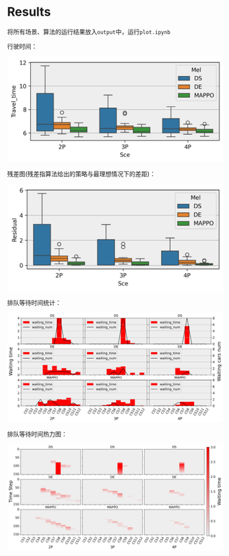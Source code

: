 <!--
 * @Author: CQZ
 * @Date: 2024-09-13 21:37:04
 * @Company: SEU
-->
# Results

将所有场景、算法的运行结果放入`output`中，运行`plot.ipynb`

行驶时间：

![行驶时间图](Travel_time.png)

残差图(残差指算法给出的策略与最理想情况下的差距)：

![残差图](Residual.png)

排队等待时间统计：

![排队等待时间统计](CS_waiting.png)

排队等待时间热力图：

![排队等待时间热力图](hotmap.png)
